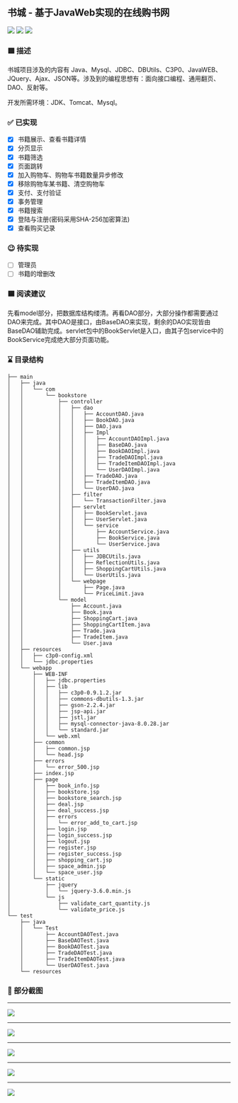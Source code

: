 ## 书城 - 基于JavaWeb实现的在线购书网

![](https://img.shields.io/badge/JDK-17-yellow) ![](https://img.shields.io/badge/IDE-IntelliJ_IDEA-red) ![](https://img.shields.io/badge/Database-MySQL-green)

### 🟥 描述

书城项目涉及的内容有 Java、Mysql、JDBC、DBUtils、C3P0、JavaWEB、JQuery、Ajax、JSON等。涉及到的编程思想有：面向接口编程、通用翻页、DAO、反射等。

开发所需环境：JDK、Tomcat、Mysql。

### ✅ 已实现

- [x] 书籍展示、查看书籍详情
- [x] 分页显示
- [x] 书籍筛选
- [x] 页面跳转
- [x] 加入购物车、购物车书籍数量异步修改
- [x] 移除购物车某书籍、清空购物车
- [x] 支付、支付验证
- [x] 事务管理
- [x] 书籍搜索
- [x] 登陆与注册(密码采用SHA-256加密算法)
- [x] 查看购买记录

### 😉 待实现
- [ ] 管理员
- [ ] 书籍的增删改

### 🟦 ️阅读建议

先看model部分，把数据库结构缕清。再看DAO部分，大部分操作都需要通过DAO来完成。其中DAO是接口，由BaseDAO来实现，剩余的DAO实现皆由BaseDAO辅助完成。servlet包中的BookServlet是入口，由其子包service中的BookService完成绝大部分页面功能。

### ⌛️ 目录结构

```
├── main
│   ├── java
│   │   └── com
│   │       └── bookstore
│   │           ├── controller
│   │           │   ├── dao
│   │           │   │   ├── AccountDAO.java
│   │           │   │   ├── BookDAO.java
│   │           │   │   ├── DAO.java
│   │           │   │   ├── Impl
│   │           │   │   │   ├── AccountDAOImpl.java
│   │           │   │   │   ├── BaseDAO.java
│   │           │   │   │   ├── BookDAOImpl.java
│   │           │   │   │   ├── TradeDAOImpl.java
│   │           │   │   │   ├── TradeItemDAOImpl.java
│   │           │   │   │   └── UserDAOImpl.java
│   │           │   │   ├── TradeDAO.java
│   │           │   │   ├── TradeItemDAO.java
│   │           │   │   └── UserDAO.java
│   │           │   ├── filter
│   │           │   │   └── TransactionFilter.java
│   │           │   ├── servlet
│   │           │   │   ├── BookServlet.java
│   │           │   │   ├── UserServlet.java
│   │           │   │   └── service
│   │           │   │       ├── AccountService.java
│   │           │   │       ├── BookService.java
│   │           │   │       └── UserService.java
│   │           │   ├── utils
│   │           │   │   ├── JDBCUtils.java
│   │           │   │   ├── ReflectionUtils.java
│   │           │   │   ├── ShoppingCartUtils.java
│   │           │   │   └── UserUtils.java
│   │           │   └── webpage
│   │           │       ├── Page.java
│   │           │       └── PriceLimit.java
│   │           └── model
│   │               ├── Account.java
│   │               ├── Book.java
│   │               ├── ShoppingCart.java
│   │               ├── ShoppingCartItem.java
│   │               ├── Trade.java
│   │               ├── TradeItem.java
│   │               └── User.java
│   ├── resources
│   │   ├── c3p0-config.xml
│   │   └── jdbc.properties
│   └── webapp
│       ├── WEB-INF
│       │   ├── jdbc.properties
│       │   ├── lib
│       │   │   ├── c3p0-0.9.1.2.jar
│       │   │   ├── commons-dbutils-1.3.jar
│       │   │   ├── gson-2.2.4.jar
│       │   │   ├── jsp-api.jar
│       │   │   ├── jstl.jar
│       │   │   ├── mysql-connector-java-8.0.28.jar
│       │   │   └── standard.jar
│       │   └── web.xml
│       ├── common
│       │   ├── common.jsp
│       │   └── head.jsp
│       ├── errors
│       │   └── error_500.jsp
│       ├── index.jsp
│       ├── page
│       │   ├── book_info.jsp
│       │   ├── bookstore.jsp
│       │   ├── bookstore_search.jsp
│       │   ├── deal.jsp
│       │   ├── deal_success.jsp
│       │   ├── errors
│       │   │   └── error_add_to_cart.jsp
│       │   ├── login.jsp
│       │   ├── login_success.jsp
│       │   ├── logout.jsp
│       │   ├── register.jsp
│       │   ├── register_success.jsp
│       │   ├── shopping_cart.jsp
│       │   ├── space_admin.jsp
│       │   └── space_user.jsp
│       └── static
│           ├── jquery
│           │   └── jquery-3.6.0.min.js
│           └── js
│               ├── validate_cart_quantity.js
│               └── validate_price.js
└── test
    ├── java
    │   └── Test
    │       ├── AccountDAOTest.java
    │       ├── BaseDAOTest.java
    │       ├── BookDAOTest.java
    │       ├── TradeDAOTest.java
    │       ├── TradeItemDAOTest.java
    │       └── UserDAOTest.java
    └── resources
```

### 🔘 部分截图
----

![](https://i.drop.cm/be2c23e899bcd3ed4a58aef00.png)

----

![](https://i.drop.cm/11bb7fb5da64baf389821d2d8.png)

----

![](https://i.drop.cm/1308ef54f7c9d4f3abe69439d.png)

----

![](https://i.drop.cm/de690cda4e21e9e39ea204bac.png)

----

![](https://i.drop.cm/f929978f672455053b72764d5.png)
